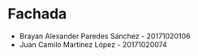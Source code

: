 # Fachada

<ul>
  <li>Brayan Alexander Paredes Sánchez - 20171020106</li>
  <li>Juan Camilo Martínez López - 20171020074</li>
</ul>
